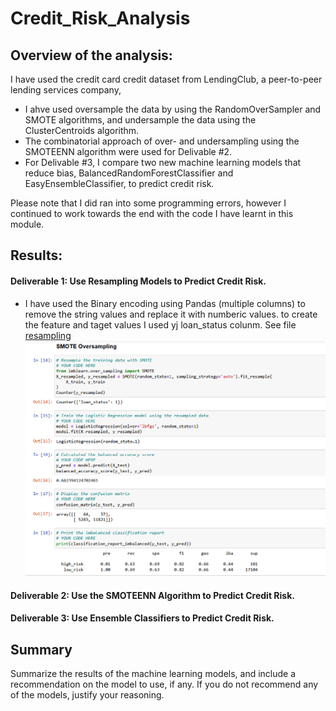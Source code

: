 # Credit_Risk_Analysis
##	Overview of the analysis: 
 I have used the credit card credit dataset from LendingClub, a peer-to-peer lending services company, 
 - I ahve used oversample the data by using the RandomOverSampler and SMOTE algorithms, and undersample the data using the ClusterCentroids algorithm. 
 - The combinatorial approach of over- and undersampling using the SMOTEENN algorithm were used for Delivable #2. 
 - For Delivable #3, I compare two new machine learning models that reduce bias, BalancedRandomForestClassifier and EasyEnsembleClassifier, to predict credit risk. 
 
Please note that I did ran into some programming errors, however I continued to work towards the end with the code I have learnt in this module.

## Results: 
####	Deliverable 1: Use Resampling Models to Predict Credit Risk.
 - I have used the Binary encoding using Pandas (multiple columns) to remove the string values and replace it with numberic values. to create the feature and taget values I used yj loan_status colunm. See file [resampling]() 
  ![](https://github.com/JaredTMurray/Credit_Risk_Analysis/blob/main/Oversample.png)

####	Deliverable 2: Use the SMOTEENN Algorithm to Predict Credit Risk.

####	Deliverable 3: Use Ensemble Classifiers to Predict Credit Risk.

##	Summary
Summarize the results of the machine learning models, and include a recommendation on the model to use, if any. If you do not recommend any of the models, justify your reasoning.

